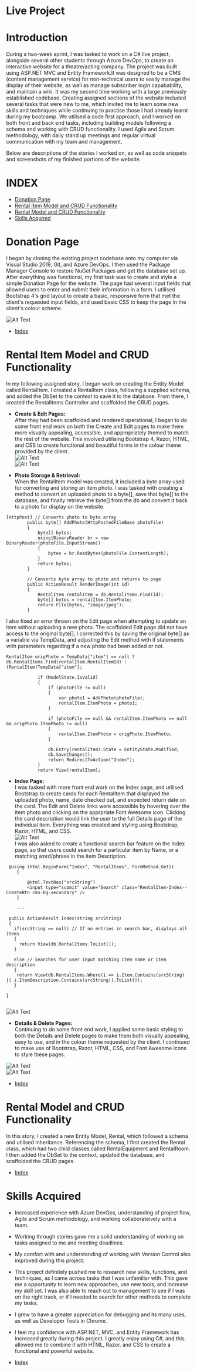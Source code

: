 # Live Project
# Introduction
During a two-week sprint, I was tasked to work on a C# live project, alongside several other students through Azure DevOps, to create an interactive website for a theatre/acting company. The project was built using ASP.NET MVC and Entity Framework.It was designed to be a CMS (content management service) for non-technical users to easily manage the display of their website, as well as manage subscriber login capabability, and maintain a wiki. It was my second time working with  a large previously established codebase. Creating assigned sections of the website included several tasks that were new to me, which invited me to learn some new skills and techniques while continuing to practise those I had already learnt during my bootcamp. We utilised a code first approach, and I worked on both front and back end tasks, including building models following a schema and working with CRUD functionality. I used Agile and Scrum methodology, with daily stand up meetings and regular virtual communication with my team and management.

Below are descriptions of the stories I worked on, as well as code snippets and screenshots of my finished portions of the website.

# INDEX
* [Donation Page](#donation-page)
* [Rental Item Model and CRUD Functionality](#rental-item-model-and-crud-functionality)
* [Rental Model and CRUD Functionality](#rental-model-and-crud-functionality)  
* [Skills Acquired](#skills-acquired)


# Donation Page
I began by cloning the existing project codebase onto my computer via Visual Studio 2019, Git, and Azure DevOps. I then used the Package Manager Console to restore NuGet Packages and get the database set up. After everything was functional, my first task was to create and style a simple Donation Page for the website. The page had several input fields that allowed users to enter and submit their information in a form. I utilised Bootstrap 4's grid layout to create a basic, responsive form that met the client's requested input fields, and used basic CSS to keep the page in the client's colour scheme.  

![Alt Text](https://i.imgur.com/qJ4hN7m.gif)

* [Index](#index)

# Rental Item Model and CRUD Functionality
In my following assigned story, I began work on creating the Entity Model called RentalItem. I created a RentalItem class, following a supplied schema, and added the DbSet to the context to save it to the database. From there, I created the RentalItems Controller and scaffolded the CRUD pages.

* **Create & Edit Pages:**  
After they had been scaffolded and rendered operational, I began to do some front end work on both the Create and Edit pages to make them more visually appealing, accessible, and appropriately themed to match the rest of the website. This involved utilising Bootstrap 4, Razor, HTML, and CSS to create functional and beautiful forms in the colour theme provided by the client.  
![Alt Text](https://i.imgur.com/27Q83t1.gif)  
![Alt Text](https://i.imgur.com/vGY9JyL.gif)

* **Photo Storage & Retrieval:**  
When the RentalItem model was created, it included a byte array used for converting and storing an item photo. I was tasked with creating a method to convert an uploaded photo to a byte[], save that byte[] to the database, and finally retrieve the byte[] from the db and convert it back to a photo for display on the website.
```
[HttpPost] // Converts photo to byte array
        public byte[] AddPhoto(HttpPostedFileBase photoFile)
        {
            byte[] bytes;
            using(BinaryReader br = new BinaryReader(photoFile.InputStream))
            {
                bytes = br.ReadBytes(photoFile.ContentLength);
            }
            return bytes;
        }

        // Converts byte array to photo and returns to page
        public ActionResult RenderImage(int id)
        {
            RentalItem rentalItem = db.RentalItems.Find(id);
            byte[] bytes = rentalItem.ItemPhoto;
            return File(bytes, "image/jpeg");
        }
```
I also fixed an error thrown on the Edit page when attempting to update an item without uploading a new photo. The scaffolded Edit page did not have access to the original byte[]; I corrected this by saving the original byte[] as a variable via TempData, and adjusting the Edit method with if statements with parameters regarding if a new photo had been added or not.  

```
RentalItem origPhoto = TempData["item"] == null ? db.RentalItems.Find(rentalItem.RentalItemId) : (RentalItem)TempData["item"];

            if (ModelState.IsValid)
            {
                if (photoFile != null)
                {
                    var photo1 = AddPhoto(photoFile);
                    rentalItem.ItemPhoto = photo1;
                }

                if (photoFile == null && rentalItem.ItemPhoto == null && origPhoto.ItemPhoto != null)
                {
                    rentalItem.ItemPhoto = origPhoto.ItemPhoto;
                }

                db.Entry(rentalItem).State = EntityState.Modified;
                db.SaveChanges();
                return RedirectToAction("Index");
            }
            return View(rentalItem);
```  

* **Index Page:**  
I was tasked with more front end work on the Index page, and utilised Bootstrap to create cards for each RentalItem that displayed the uploaded photo, name, date checked out, and expected return date on the card. The Edit and Delete links were accessible by hovering over the item photo and clicking on the apprpriate Font Awesome icon. Clicking the card description would link the user to the full Details page of the individual item. Everything was created and styling using Bootstrap, Razor, HTML, and CSS.  
![Alt Text](https://i.imgur.com/glqLj7v.gif)  
I was also asked to create a functional search bar feature on the Index page, so that users could search for a particular item by Name, or a matching word/phrase in the item Description.
```
 @using (Html.BeginForm("Index", "RentalItems", FormMethod.Get))
    {
   
        @Html.TextBox("srcString")
        <input type="submit" value="Search" class="RentalItem-Index--CreateBtn cms-bg-secondary" />
    }
    
    ---
    
 public ActionResult Index(string srcString)
 {
   if(srcString == null) // If no entries in search bar, displays all items
   {
     return View(db.RentalItems.ToList());
   }
            
   else // Searches for user input matching item name or item description
   {
    return View(db.RentalItems.Where(i => i.Item.Contains(srcString) || i.ItemDescription.Contains(srcString)).ToList());
   }
            
}
    
```
![Alt Text](https://i.imgur.com/O4zB4Wb.gif)  

* **Details & Delete Pages:**  
Continuing to do some front end work, I applied some basic styling to both the Details and Delete pages to make them both visually appealing, easy to use, and in the colour theme requested by the client. I continued to make use of Bootstrap, Razor, HTML, CSS, and Font Awesome icons to style these pages. 

![Alt Text](https://i.imgur.com/6he0rsz.gif)   
![Alt Text](https://i.imgur.com/7YO7m6V.gif) 

* [Index](#index)


# Rental Model and CRUD Functionality 
In this story, I created a new Entity Model, Rental, which followed a schema and utilised inheritance. Referencing the schema, I first created the Rental class, which had two child classes called RentalEquipment and RentalRoom. I then added the DbSet to the context, updated the database, and scaffolded the CRUD pages.

* [Index](#index)  

# Skills Acquired  
* Increased experience with Azure DevOps, understanding of project flow, Agile and Scrum methodology, and working collaborateively with a team.
* Working through stories gave me a solid understanding of working on tasks assigned to me and meeting deadlines.
* My comfort with and understanding of working with Version Control also improved during this project. 
* This project definitely pushed me to research new skills, functions, and techniques, as I came across tasks that I was unfamiliar with. This gave me a opportunity to learn new approaches, use new tools, and increase my skill set. I was also able to reach out to management to see if I was on the right track, or if I needed to search for other methods to complete my tasks.
* I grew to have a greater appreciation for debugging and its many uses, as well as Developer Tools in Chrome.
* I feel my confidence with ASP.NET, MVC, and Entity Framework has increased greatly during this project. I greatly enjoy using C#, and this allowed me to combine it with HTML, Razor, and CSS to create a functional and powerful website.
  
* [Index](#index)
